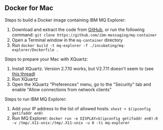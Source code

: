 
Docker for Mac
--------------
Steps to build a Docker image containing IBM MQ Explorer:
1. Download and extract the code from [GitHub](https://codeload.github.com/ibm-messaging/mq-container/zip/master), or run the following command: `git clone https://github.com/ibm-messaging/mq-container`
2. Open a Terminal window in the `mq-container` directory
3. Run `docker build -t mq-explorer -f ./incubating/mq-explorer/Dockerfile .`

Steps to prepare your Mac with XQuartz:
1. Install XQuartz.  Version 2.7.10 works, but V2.7.11 doesn't seem to (see [this thread](https://stackoverflow.com/questions/38686932/how-to-forward-docker-for-mac-to-x11))
2. Run XQuartz
3. Open the XQuartz "Preferences" menu, go to the "Security" tab and enable "Allow connections from network clients"

Steps to run IBM MQ Explorer:
1. Add your IP address to the list of allowed hosts: `xhost + $(ipconfig getifaddr en0)`
2. Run MQ Explorer: `docker run -e DISPLAY=$(ipconfig getifaddr en0):0 -v /tmp/.X11-unix:/tmp/.X11-unix -u 0 -ti mq-explorer`




